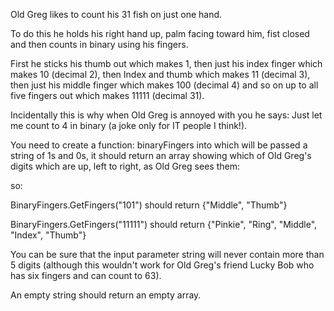 Old Greg likes to count his 31 fish on just one hand.

To do this he holds his right hand up, palm facing toward him, fist closed and then counts in binary using his fingers.

First he sticks his thumb out which makes 1, then just his index finger which makes 10 (decimal 2), then Index and thumb which makes 11 (decimal 3), then just his middle finger which makes 100 (decimal 4) and so on up to all five fingers out which makes 11111 (decimal 31).

Incidentally this is why when Old Greg is annoyed with you he says: Just let me count to 4 in binary (a joke only for IT people I think!).

You need to create a function: binaryFingers into which will be passed a string of 1s and 0s, it should return an array showing which of Old Greg's digits which are up, left to right, as Old Greg sees them:

so:

BinaryFingers.GetFingers("101") should return {"Middle", "Thumb"}

BinaryFingers.GetFingers("11111") should return {"Pinkie", "Ring", "Middle", "Index", "Thumb"}

You can be sure that the input parameter string will never contain more than 5 digits (although this wouldn't work for Old Greg's friend Lucky Bob who has six fingers and can count to 63).

An empty string should return an empty array.